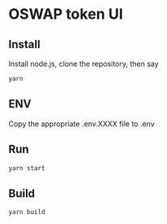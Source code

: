 # OSWAP token UI

## Install

Install node.js, clone the repository, then say

```sh
yarn
```

## ENV

Copy the appropriate .env.XXXX file to .env

## Run

```sh
yarn start
```

## Build

```sh
yarn build
```
